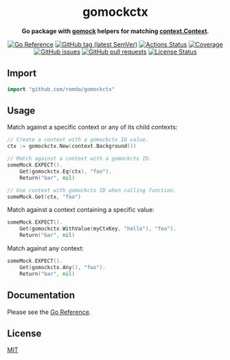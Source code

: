 <h1 align="center">
  gomockctx
</h1>

<p align="center">
  <strong>
    Go package with <a href="https://github.com/golang/mock">gomock</a> helpers
    for matching <a href="https://pkg.go.dev/context">context.Context</a>.
  </strong>
</p>

<p align="center">
  <a href="https://pkg.go.dev/github.com/romdo/gomockctx"><img src="https://img.shields.io/badge/%E2%80%8B-reference-387b97.svg?logo=go&logoColor=white" alt="Go Reference"></a>
  <a href="https://github.com//romdo/gomockctx/releases"><img src="https://img.shields.io/github/v/tag/romdo/gomockctx?label=release" alt="GitHub tag (latest SemVer)"></a>
  <a href="https://github.com/romdo/gomockctx/actions"><img src="https://img.shields.io/github/actions/workflow/status/romdo/gomockctx/ci.yml?logo=github" alt="Actions Status"></a>
  <a href="https://codeclimate.com/github/romdo/gomockctx"><img src="https://img.shields.io/codeclimate/coverage/romdo/gomockctx.svg?logo=code%20climate" alt="Coverage"></a>
  <a href="https://github.com/romdo/gomockctx/issues"><img src="https://img.shields.io/github/issues-raw/romdo/gomockctx.svg?style=flat&logo=github&logoColor=white" alt="GitHub issues"></a>
  <a href="https://github.com/romdo/gomockctx/pulls"><img src="https://img.shields.io/github/issues-pr-raw/romdo/gomockctx.svg?style=flat&logo=github&logoColor=white" alt="GitHub pull requests"></a>
  <a href="https://github.com/romdo/gomockctx/blob/main/LICENSE"><img src="https://img.shields.io/github/license/romdo/gomockctx.svg?style=flat" alt="License Status"></a>
</p>

## Import

```go
import "github.com/romdo/gomockctx"
```

## Usage

Match against a specific context or any of its child contexts:

```go
// Create a context with a gomockctx ID value.
ctx := gomockctx.New(context.Background())

// Match against a context with a gomockctx ID.
someMock.EXPECT().
	Get(gomockctx.Eq(ctx), "foo").
	Return("bar", nil)

// Use context with gomockctx ID when calling function.
someMock.Get(ctx, "foo")
```

Match against a context containing a specific value:

```go
someMock.EXPECT().
	Get(gomockctx.WithValue(myCtxKey, "hello"), "foo").
	Return("bar", nil)
```

Match against any context:

```go
someMock.EXPECT().
	Get(gomockctx.Any(), "foo").
	Return("bar", nil)
```

## Documentation

Please see the
[Go Reference](https://pkg.go.dev/github.com/romdo/gomockctx#section-documentation).

## License

[MIT](https://github.com/romdo/gomockctx/blob/main/LICENSE)
